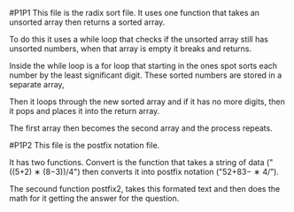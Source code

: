 #P1P1
This file is the radix sort file.
It uses one function that takes an unsorted array
then returns a sorted array.

To do this it uses a while loop that checks if the unsorted array still has
unsorted numbers, when that array is empty it breaks and returns.

Inside the while loop is a for loop that starting in the ones spot sorts 
each number by the least significant digit. These sorted numbers are 
stored in a separate array,

Then it loops through the new sorted array and if it has no more digits,
then it pops and places it into the return array.

The first array then becomes the second array and the process repeats.

#P1P2
This file is the postfix notation file.

It has two functions. Convert is the function that takes a 
string of data ("((5+2) ∗ (8−3))/4") then converts it into postfix notation
("52+83− ∗ 4/”).

The secound function postfix2, takes this formated text and then does the math for it
getting the answer for the question.
